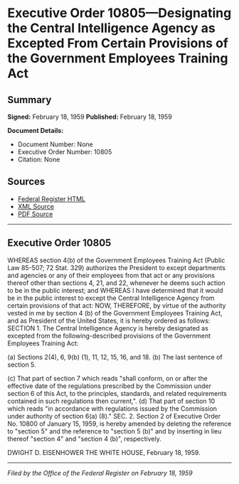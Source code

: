 # Executive Order 10805—Designating the Central Intelligence Agency as Excepted From Certain Provisions of the Government Employees Training Act

## Summary

**Signed:** February 18, 1959
**Published:** February 18, 1959

**Document Details:**
- Document Number: None
- Executive Order Number: 10805
- Citation: None

## Sources
- [Federal Register HTML](https://www.presidency.ucsb.edu/documents/executive-order-10805-designating-the-central-intelligence-agency-excepted-from-certain)
- [XML Source](None)
- [PDF Source](None)

---

## Executive Order 10805

WHEREAS section 4(b) of the Government Employees Training Act (Public Law 85-507; 72 Stat. 329) authorizes the President to except departments and agencies or any of their employees from that act or any provisions thereof other than sections 4, 21, and 22, whenever he deems such action to be in the public interest; and
WHEREAS I have determined that it would be in the public interest to except the Central Intelligence Agency from certain provisions of that act:
NOW, THEREFORE, by virtue of the authority vested in me by section 4 (b) of the Government Employees Training Act, and as President of the United States, it is hereby ordered as follows:
SECTION 1. The Central Intelligence Agency is hereby designated as excepted from the following-described provisions of the Government Employees Training Act:

(a) Sections 2(4), 6, 9(b) (1), 11, 12, 15, 16, and 18.
(b) The last sentence of section 5.

(c) That part of section 7 which reads "shall conform, on or after the effective date of the regulations prescribed by the Commission under section 6 of this Act, to the principles, standards, and related requirements contained in such regulations then current,".
(d) That part of section 10 which reads "in accordance with regulations issued by the Commission under authority of section 6(a) (8)."
SEC. 2. Section 2 of Executive Order No. 10800 of January 15, 1959, is hereby amended by deleting the reference to "section 5" and the reference to "section 5 (b)" and by inserting in lieu thereof "section 4" and "section 4 (b)", respectively.

DWIGHT D. EISENHOWER
THE WHITE HOUSE,
February 18, 1959.

---

*Filed by the Office of the Federal Register on February 18, 1959*
